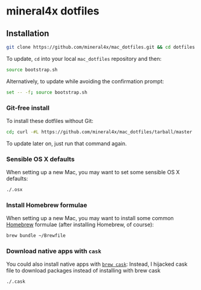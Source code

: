 # mineral4x dotfiles

## Installation

```bash
git clone https://github.com/mineral4x/mac_dotfiles.git && cd dotfiles && source bootstrap.sh
```

To update, `cd` into your local `mac_dotfiles` repository and then:

```bash
source bootstrap.sh
```

Alternatively, to update while avoiding the confirmation prompt:

```bash
set -- -f; source bootstrap.sh
```

### Git-free install

To install these dotfiles without Git:

```bash
cd; curl -#L https://github.com/mineral4x/mac_dotfiles/tarball/master | tar -xzv --strip-components 1 --exclude={README.md,bootstrap.sh,LICENSE-MIT.txt}
```

To update later on, just run that command again.


### Sensible OS X defaults

When setting up a new Mac, you may want to set some sensible OS X defaults:

```bash
./.osx
```

### Install Homebrew formulae

When setting up a new Mac, you may want to install some common [Homebrew](http://brew.sh/) formulae (after installing Homebrew, of course):

```bash
brew bundle ~/Brewfile
```

### Download native apps with `cask`

You could also install native apps with [`brew cask`](https://github.com/phinze/homebrew-cask):
Instead, I hijacked cask file to download packages instead of installing with brew cask

```bash
./.cask
```
